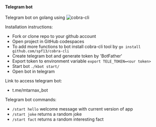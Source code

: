 #### Telegram bot

Telegram bot on golang using ![cobra-cli](https://github.com/spf13/cobra-cli)

Installation instructions:
- Fork or clone repo to your github account
- Open project in GitHub codespaces
- To add more functions to bot install cobra-cli tool by `go install github.com/spf13/cobra-cli`
- Create telegram bot and generate token by 'BotFather'
- Export token to environment variable `export TELE_TOKEN=<our token>`
- Start bot `./kbot start/`
- Open bot in telegram

Link to access telegram bot:
- t.me/mtarnax_bot

Telegram bot commands:

- `/start hello`  welcome message with current version of app
- `/start joke`   returns a random joke
- `/start fact`   returns a random interesting fact
